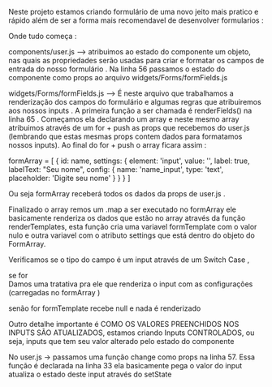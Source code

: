 Neste projeto estamos criando formulário de uma novo jeito mais pratico e rápido além de ser a forma mais recomendavel de desenvolver formularios :

Onde tudo começa :

components/user.js --> atribuimos ao estado do componente um objeto, nas quais 
as propriedades serão usadas para criar e formatar os campos de entrada do nosso 
formulário .  Na linha 56 passamos o estado do componente como props ao arquivo
widgets/Forms/formFields.js

widgets/Forms/formFields.js --> É neste arquivo que trabalhamos a renderização dos campos do formulário e algumas regras que atribuiremos aos nossos inputs . 
A primeira função a ser chamada é renderFields() na linha 65 . Começamos ela declarando um array e neste mesmo array atribuimos através de um for + push as props que recebemos do user.js (lembrando que estas mesmas props contem dados para formatamos nossos inputs). Ao final do for + push o array ficara assim :

formArray = [
    {
     id: name,
     settings: {
        element: 'input',
        value: '',
        label: true,
        labelText: "Seu nome",
        config: {
                  name: 'name_input',
                  type: 'text',
                  placeholder: 'Digite seu nome'
                }
     }
  }
]

Ou seja formArray receberá todos os dados da props de user.js .

Finalizado o array remos um .map a ser executado no formArray ele basicamente renderiza os dados que estão no array através da função renderTemplates, esta função cria uma variavel formTemplate com o valor nulo e outra variavel com o atributo settings que está dentro do objeto do FormArray.

Verificamos se o tipo do campo é um input 
através de um Switch Case , 

se for  
Damos uma tratativa pra ele que renderiza o input com as configurações (carregadas no formArray ) 

senão for 
formTemplate recebe null e nada é renderizado


Outro detalhe importante é COMO OS VALORES PREENCHIDOS NOS INPUTS SÃO ATUALIZADOS, estamos criando Inputs CONTROLADOS, ou seja, inputs que tem seu valor alterado pelo estado do componente

No user.js -> passamos uma função change como props na linha 57. Essa função é declarada na linha 33 ela basicamente  pega o valor do input atualiza o estado deste input através do setState 











